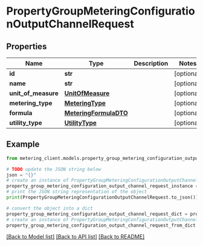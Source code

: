# PropertyGroupMeteringConfigurationOutputChannelRequest


## Properties

Name | Type | Description | Notes
------------ | ------------- | ------------- | -------------
**id** | **str** |  | [optional] 
**name** | **str** |  | [optional] 
**unit_of_measure** | [**UnitOfMeasure**](UnitOfMeasure.md) |  | [optional] 
**metering_type** | [**MeteringType**](MeteringType.md) |  | [optional] 
**formula** | [**MeteringFormulaDTO**](MeteringFormulaDTO.md) |  | [optional] 
**utility_type** | [**UtilityType**](UtilityType.md) |  | [optional] 

## Example

```python
from metering_client.models.property_group_metering_configuration_output_channel_request import PropertyGroupMeteringConfigurationOutputChannelRequest

# TODO update the JSON string below
json = "{}"
# create an instance of PropertyGroupMeteringConfigurationOutputChannelRequest from a JSON string
property_group_metering_configuration_output_channel_request_instance = PropertyGroupMeteringConfigurationOutputChannelRequest.from_json(json)
# print the JSON string representation of the object
print(PropertyGroupMeteringConfigurationOutputChannelRequest.to_json())

# convert the object into a dict
property_group_metering_configuration_output_channel_request_dict = property_group_metering_configuration_output_channel_request_instance.to_dict()
# create an instance of PropertyGroupMeteringConfigurationOutputChannelRequest from a dict
property_group_metering_configuration_output_channel_request_from_dict = PropertyGroupMeteringConfigurationOutputChannelRequest.from_dict(property_group_metering_configuration_output_channel_request_dict)
```
[[Back to Model list]](../README.md#documentation-for-models) [[Back to API list]](../README.md#documentation-for-api-endpoints) [[Back to README]](../README.md)


